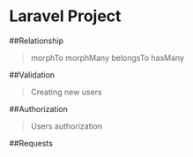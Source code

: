 # Laravel Project
##Relationship
>morphTo
>morphMany
>belongsTo
>hasMany

##Validation
>Creating new users

##Authorization
>Users authorization

##Requests
